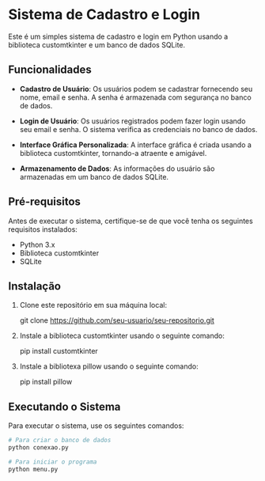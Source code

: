 # Sistema de Cadastro e Login

Este é um simples sistema de cadastro e login em Python usando a biblioteca customtkinter e um banco de dados SQLite.

## Funcionalidades

- **Cadastro de Usuário**: Os usuários podem se cadastrar fornecendo seu nome, email e senha. A senha é armazenada com segurança no banco de dados.

- **Login de Usuário**: Os usuários registrados podem fazer login usando seu email e senha. O sistema verifica as credenciais no banco de dados.

- **Interface Gráfica Personalizada**: A interface gráfica é criada usando a biblioteca customtkinter, tornando-a atraente e amigável.

- **Armazenamento de Dados**: As informações do usuário são armazenadas em um banco de dados SQLite.

## Pré-requisitos

Antes de executar o sistema, certifique-se de que você tenha os seguintes requisitos instalados:

- Python 3.x
- Biblioteca customtkinter
- SQLite

## Instalação

1. Clone este repositório em sua máquina local:

    git clone https://github.com/seu-usuario/seu-repositorio.git

2. Instale a biblioteca customtkinter usando o seguinte comando:
   
   pip install customtkinter

3. Instale a bibliotexa pillow usando o seguinte comando:

    pip install pillow
   
## Executando o Sistema

Para executar o sistema, use os seguintes comandos:

```python
# Para criar o banco de dados
python conexao.py

# Para iniciar o programa
python menu.py
